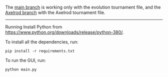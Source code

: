 The [main branch](https://github.com/dnzggg/COGNISIM) is working only with the evolution tournament file, and the [Axelrod branch](https://github.com/dnzggg/COGNISIM/tree/Axelrod) with the Axelrod tournament file.

-------
Running
Install Python from https://www.python.org/downloads/release/python-380/.

To install all the dependencies, run:

    pip install -r requirements.txt

To run the GUI, run:

    python main.py